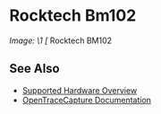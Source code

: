 # Rocktech Bm102
**Image: \1*
[*
Rocktech BM102
## See Also
- [Supported Hardware Overview](../supported-hardware.md)
- [OpenTraceCapture Documentation](../../opentracecapture/overview.md)
